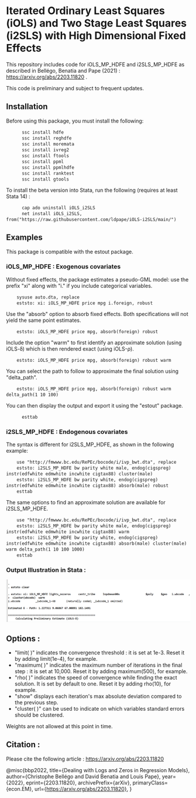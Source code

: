 # Iterated Ordinary Least Squares (iOLS) and Two Stage Least Squares (i2SLS) with High Dimensional Fixed Effects

This repository includes code for iOLS_MP_HDFE and i2SLS_MP_HDFE as described in Bellégo, Benatia and Pape (2021) : https://arxiv.org/abs/2203.11820 .

This code is preliminary and subject to frequent updates. 

## Installation 
Before using this package, you must install the following:

          ssc install hdfe
          ssc install reghdfe
          ssc install moremata
          ssc install ivreg2
          ssc install ftools
          ssc install ppml
          ssc install ppmlhdfe 
          ssc install ranktest
          ssc install gtools

To install the beta version into Stata, run the following (requires at least Stata 14) : 

          cap ado uninstall iOLS_i2SLS
          net install iOLS_i2SLS, from("https://raw.githubusercontent.com/ldpape/iOLS-i2SLS/main/")
          
## Examples 
This package is compatible with the estout package.


### iOLS_MP_HDFE : Exogenous covariates
Without fixed effects, the package estimates a pseudo-GML model: use the prefix "xi" along with "i." if you include categorical variables.

        sysuse auto.dta, replace
        eststo: xi: iOLS_MP_HDFE price mpg i.foreign, robust

Use the "absorb" option to absorb fixed effects.  Both specifications will not yield the same point estimates.

        eststo: iOLS_MP_HDFE price mpg, absorb(foreign) robust

Include the option "warm" to first identify an approximate solution (using iOLS-ẟ) which is then rendered exact (using iOLS-ρ).

        eststo: iOLS_MP_HDFE price mpg, absorb(foreign) robust warm 

You can select the path to follow to approximate the final solution using "delta_path".

        eststo: iOLS_MP_HDFE price mpg, absorb(foreign) robust warm delta_path(1 10 100)

You can then display the output and export it using the "estout" package.

          esttab

### i2SLS_MP_HDFE : Endogenous covariates
The syntax is different for i2SLS_MP_HDFE, as shown in the following example:

        use "http://fmwww.bc.edu/RePEc/bocode/i/ivp_bwt.dta", replace
        eststo: i2SLS_MP_HDFE bw parity white male, endog(cigspreg) instr(edfwhite edmwhite incwhite cigtax88) cluster(male)
        eststo: i2SLS_MP_HDFE bw parity white, endog(cigspreg) instr(edfwhite edmwhite incwhite cigtax88) absorb(male) robust
        esttab 

The same options to find an approximate solution are available for i2SLS_MP_HDFE.

        use "http://fmwww.bc.edu/RePEc/bocode/i/ivp_bwt.dta", replace
        eststo: i2SLS_MP_HDFE bw parity white male, endog(cigspreg) instr(edfwhite edmwhite incwhite cigtax88) warm 
        eststo: i2SLS_MP_HDFE bw parity white, endog(cigspreg) instr(edfwhite edmwhite incwhite cigtax88) absorb(male) cluster(male) warm delta_path(1 10 100 1000)
        esttab 
### Output Illustration in Stata :
![Animation](https://github.com/ldpape/iOLS-i2SLS/blob/main/Animation.gif)

##  Options :
- "limit( )" indicates the convergence threshold : it is set at 1e-3. Reset it by adding limit(1e-4), for example.
- "maximum( )" indicates the maximum number of iterations in the final step : it is set at 10,000. Reset it by adding maximum(500), for example.
- "rho( )" indicates the speed of convergence while finding the exact solution. It is set by default to one. Reset it by adding rho(10), for example.
- "show" displays each iteration's max absolute deviation compared to the previous step.
- "cluster( )" can be used to indicate on which variables standard errors should be clustered.

Weights are not allowed at this point in time.

## Citation : 
Please cite the following article : https://arxiv.org/abs/2203.11820

@misc{bbp2022,
      title={Dealing with Logs and Zeros in Regression Models}, 
      author={Christophe Bellégo and David Benatia and Louis Pape},
      year={2022},
      eprint={2203.11820},
      archivePrefix={arXiv},
      primaryClass={econ.EM},
      url={https://arxiv.org/abs/2203.11820}, 
}

